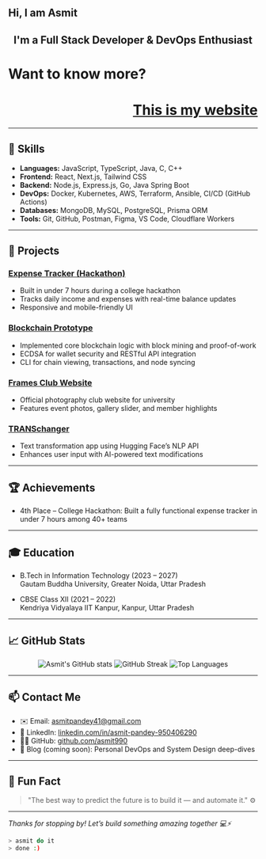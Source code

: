 ## Hi, I am Asmit

<h2 align="center">
  I'm a Full Stack Developer & DevOps Enthusiast
</h2>

# Want to know more?

<h1 align="right">
  <a href="http://portfoliohehe.vercel.app" target="_blank" rel="noopener noreferrer">This is my website</a>
</h1>

---

## 🚀 Skills

- **Languages:** JavaScript, TypeScript, Java, C, C++
- **Frontend:** React, Next.js, Tailwind CSS
- **Backend:** Node.js, Express.js, Go, Java Spring Boot
- **DevOps:** Docker, Kubernetes, AWS, Terraform, Ansible, CI/CD (GitHub Actions)
- **Databases:** MongoDB, MySQL, PostgreSQL, Prisma ORM
- **Tools:** Git, GitHub, Postman, Figma, VS Code, Cloudflare Workers

---

## 💼 Projects

### [Expense Tracker (Hackathon)](https://asmit990.github.io/hackathon-expensetracker/)
- Built in under 7 hours during a college hackathon
- Tracks daily income and expenses with real-time balance updates
- Responsive and mobile-friendly UI

### [Blockchain Prototype](https://github.com/asmit990/blockchain-prototype)
- Implemented core blockchain logic with block mining and proof-of-work
- ECDSA for wallet security and RESTful API integration
- CLI for chain viewing, transactions, and node syncing

### [Frames Club Website](https://asmit990.github.io/frames-web/)
- Official photography club website for university
- Features event photos, gallery slider, and member highlights

### [TRANSchanger](https://asmit990.github.io/TRANSchanger/)
- Text transformation app using Hugging Face’s NLP API
- Enhances user input with AI-powered text modifications

---

## 🏆 Achievements

- 4th Place – College Hackathon: Built a fully functional expense tracker in under 7 hours among 40+ teams

---

## 🎓 Education

- B.Tech in Information Technology (2023 – 2027)  
  Gautam Buddha University, Greater Noida, Uttar Pradesh

- CBSE Class XII (2021 – 2022)  
  Kendriya Vidyalaya IIT Kanpur, Kanpur, Uttar Pradesh

---

## 📈 GitHub Stats

<p align="center">
  <img src="https://github-readme-stats.vercel.app/api?username=asmit990&show_icons=true&theme=radical" alt="Asmit's GitHub stats" />
  <img src="https://github-readme-streak-stats.herokuapp.com/?user=asmit990&theme=radical" alt="GitHub Streak" />
  <img src="https://github-readme-stats.vercel.app/api/top-langs/?username=asmit990&layout=compact&theme=radical" alt="Top Languages" />
</p>

---

## 📫 Contact Me

- ✉️ Email: [asmitpandey41@gmail.com](mailto:asmitpandey41@gmail.com)  
- 🔗 LinkedIn: [linkedin.com/in/asmit-pandey-950406290](https://www.linkedin.com/in/asmit-pandey-950406290)  
- 🧑‍💻 GitHub: [github.com/asmit990](https://github.com/asmit990)  
- 🧠 Blog (coming soon): Personal DevOps and System Design deep-dives  

---

## 🧩 Fun Fact

> "The best way to predict the future is to build it — and automate it." ⚙️

---

_Thanks for stopping by! Let’s build something amazing together 💻⚡_

```bash
> asmit do it
> done :)
